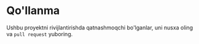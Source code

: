 # Qo'llanma
Ushbu proyektni rivijlantirishda qatnashmoqchi bo'lganlar, uni nusxa oling va `pull request` yuboring.

